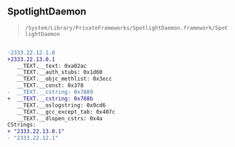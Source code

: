 ## SpotlightDaemon

> `/System/Library/PrivateFrameworks/SpotlightDaemon.framework/SpotlightDaemon`

```diff

-2333.22.12.1.0
+2333.22.13.0.1
   __TEXT.__text: 0xa02ac
   __TEXT.__auth_stubs: 0x1d60
   __TEXT.__objc_methlist: 0x3ecc
   __TEXT.__const: 0x378
-  __TEXT.__cstring: 0x7889
+  __TEXT.__cstring: 0x788b
   __TEXT.__oslogstring: 0x9cd6
   __TEXT.__gcc_except_tab: 0x407c
   __TEXT.__dlopen_cstrs: 0x4a
CStrings:
+ "2333.22.13.0.1"
- "2333.22.12.1"

```
